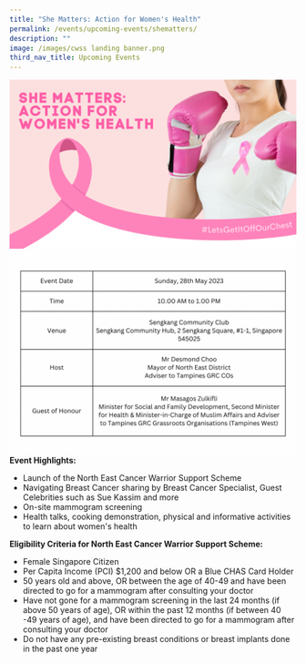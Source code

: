 ```yaml
---
title: "She Matters: Action for Women's Health"
permalink: /events/upcoming-events/shematters/
description: ""
image: /images/cwss landing banner.png
third_nav_title: Upcoming Events
---
```

![](/images/necdc_cancer%20warrior%20support%20banner%20(1).png)
![](/images/event%20name%20(1).png)
**Event Highlights:**
-	Launch of the North East Cancer Warrior Support Scheme  
-	Navigating Breast Cancer sharing by Breast Cancer Specialist, Guest Celebrities such as Sue Kassim and more  
-	On-site mammogram screening  
-	Health talks, cooking demonstration, physical and informative activities to learn about women's health

**Eligibility Criteria for North East Cancer Warrior Support Scheme:**
-	Female Singapore Citizen
-	Per Capita Income (PCI) $1,200 and below OR a Blue CHAS Card Holder
-	50 years old and above, OR between the age of 40-49 and have been directed to go for a mammogram after consulting your doctor
-	Have not gone for a mammogram screening in the last 24 months (if above 50 years of age), OR within the past 12 months (if between 40 -49 years of age), and have been directed to go for a mammogram after consulting your doctor
-	Do not have any pre-existing breast conditions or breast implants done in the past one year